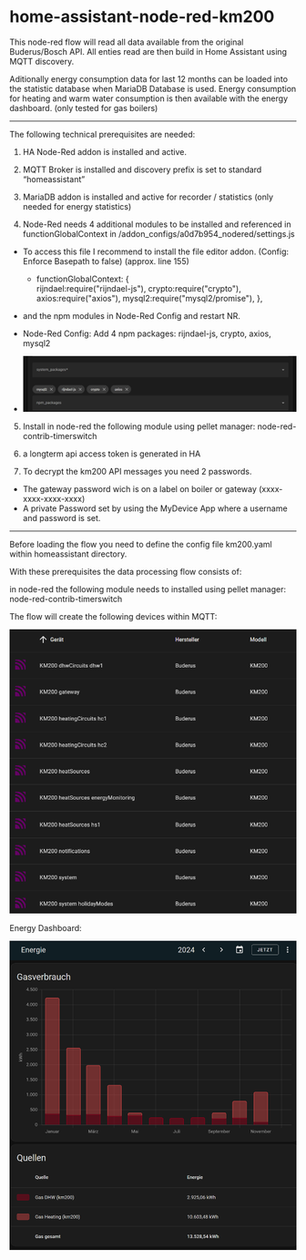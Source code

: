 # home-assistant-node-red-km200

This node-red flow will read all data available from the original Buderus/Bosch API.
All enties read are then build in Home Assistant using MQTT discovery.

Aditionally energy consumption data for last 12 months can be loaded into the statistic database when MariaDB Database is used.
Energy consumption for heating and warm water consumption is then available with the energy dashboard. (only tested for gas boilers)

***

The following technical prerequisites are needed:

1.	HA Node-Red addon is installed and active.

2.	MQTT Broker is installed and discovery prefix is set to standard “homeassistant”

3.  MariaDB addon is installed and active for recorder / statistics (only needed for energy statistics)

4.	Node-Red needs 4 additional modules to be installed and referenced in functionGlobalContext in /addon_configs/a0d7b954_nodered/settings.js

  - To access this file I recommend to install the file editor addon. (Config: Enforce Basepath to false) (approx. line 155)

    - functionGlobalContext: {   
       rijndael:require("rijndael-js"),
       crypto:require("crypto"),
       axios:require("axios"),
       mysql2:require("mysql2/promise"),
     },

- and the npm modules in Node-Red Config and restart NR.

- Node-Red Config: Add 4 npm packages: rijndael-js, crypto, axios, mysql2
- ![alt text](image.png)

5.  Install in node-red the following module using pellet manager: node-red-contrib-timerswitch

5.	a longterm api access token is generated in HA

7.  To decrypt the km200 API messages you need 2 passwords.
  - The gateway password wich is on a label on boiler or gateway (xxxx-xxxx-xxxx-xxxx)
  - A private Password set by using the MyDevice App where a username and password is set.

***

Before loading the flow you need to define the config file km200.yaml within homeassistant directory.




With these prerequisites the data processing flow consists of:




in node-red the following module needs to installed using pellet manager: node-red-contrib-timerswitch





The flow will create the following devices within MQTT:

![alt text](image-3.png)





Energy Dashboard:

![alt text](image-2.png)
